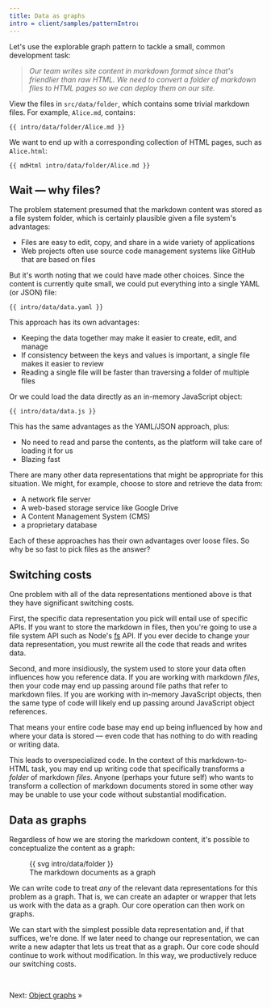 ```yaml
---
title: Data as graphs
intro = client/samples/patternIntro:
---
```


Let's use the explorable graph pattern to tackle a small, common development task:

> _Our team writes site content in markdown format since that's friendlier than raw HTML. We need to convert a folder of markdown files to HTML pages so we can deploy them on our site._

<span class="tutorialStep"></span> View the files in `src/data/folder`, which contains some trivial markdown files. For example, `Alice.md`, contains:

```{{'md'}}
{{ intro/data/folder/Alice.md }}
```

We want to end up with a corresponding collection of HTML pages, such as `Alice.html`:

```{{'html'}}
{{ mdHtml intro/data/folder/Alice.md }}
```

## Wait — why files?

The problem statement presumed that the markdown content was stored as a file system folder, which is certainly plausible given a file system's advantages:

- Files are easy to edit, copy, and share in a wide variety of applications
- Web projects often use source code management systems like GitHub that are based on files

But it's worth noting that we could have made other choices. Since the content is currently quite small, we could put everything into a single YAML (or JSON) file:

```{{'yaml'}}
{{ intro/data/data.yaml }}
```

This approach has its own advantages:

- Keeping the data together may make it easier to create, edit, and manage
- If consistency between the keys and values is important, a single file makes it easier to review
- Reading a single file will be faster than traversing a folder of multiple files

Or we could load the data directly as an in-memory JavaScript object:

```{{'js'}}
{{ intro/data/data.js }}
```

This has the same advantages as the YAML/JSON approach, plus:

- No need to read and parse the contents, as the platform will take care of loading it for us
- Blazing fast

There are many other data representations that might be appropriate for this situation. We might, for example, choose to store and retrieve the data from:

- A network file server
- A web-based storage service like Google Drive
- A Content Management System (CMS)
- a proprietary database

Each of these approaches has their own advantages over loose files. So why be so fast to pick files as the answer?

## Switching costs

One problem with all of the data representations mentioned above is that they have significant switching costs.

First, the specific data representation you pick will entail use of specific APIs. If you want to store the markdown in files, then you're going to use a file system API such as Node's [fs](https://nodejs.org/api/fs.html) API. If you ever decide to change your data representation, you must rewrite all the code that reads and writes data.

Second, and more insidiously, the system used to store your data often influences how you reference data. If you are working with markdown _files_, then your code may end up passing around file paths that refer to markdown files. If you are working with in-memory JavaScript objects, then the same type of code will likely end up passing around JavaScript object references.

That means your entire code base may end up being influenced by how and where your data is stored — even code that has nothing to do with reading or writing data.

This leads to overspecialized code. In the context of this markdown-to-HTML task, you may end up writing code that specifically transforms a _folder_ of markdown _files_. Anyone (perhaps your future self) who wants to transform a collection of markdown documents stored in some other way may be unable to use your code without substantial modification.

## Data as graphs

Regardless of how we are storing the markdown content, it's possible to conceptualize the content as a graph:

<figure>
  {{ svg intro/data/folder }}
  <figcaption>The markdown documents as a graph</figcaption>
</figure>

We can write code to treat _any_ of the relevant data representations for this problem as a graph. That is, we can create an adapter or wrapper that lets us work with the data as a graph. Our core operation can then work on graphs.

We can start with the simplest possible data representation and, if that suffices, we're done. If we later need to change our representation, we can write a new adapter that lets us treat that as a graph. Our core code should continue to work without modification. In this way, we productively reduce our switching costs.

&nbsp;

Next: [Object graphs](intro3.html) »
